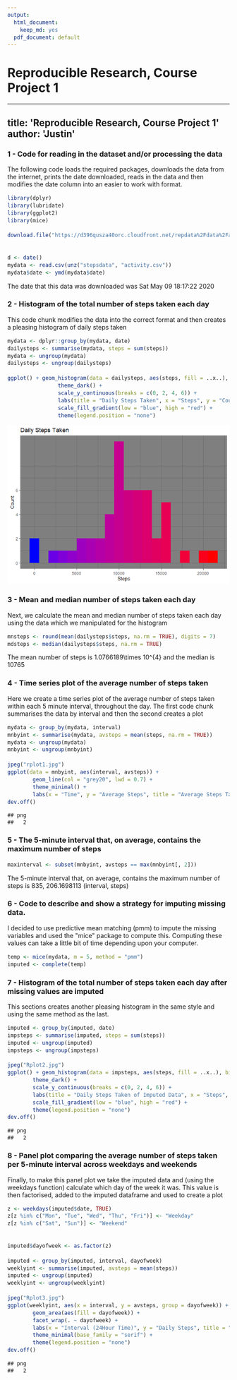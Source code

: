 ```yaml
---
output:
  html_document: 
    keep_md: yes
  pdf_document: default
---
```

Reproducible Research, Course Project 1
=========================================
---

title: 'Reproducible Research, Course Project 1'
author: 'Justin'
---           

### 1 - Code for reading in the dataset and/or processing the data

The following code loads the required packages, downloads the data from the internet, prints the date downloaded, reads in the data and then modifies the date column into an easier to work with format.


```r
library(dplyr)
library(lubridate)
library(ggplot2)
library(mice)

download.file("https://d396qusza40orc.cloudfront.net/repdata%2Fdata%2Factivity.zip", destfile = "stepsdata")


d <- date()
mydata <- read.csv(unz("stepsdata", "activity.csv"))
mydata$date <- ymd(mydata$date)
```
The date that this data was downloaded was Sat May 09 18:17:22 2020


### 2 - Histogram of the total number of steps taken each day

This code chunk modifies the data into the correct format and then creates a pleasing histogram of daily steps taken 


```r
mydata <- dplyr::group_by(mydata, date)
dailysteps <- summarise(mydata, steps = sum(steps))
mydata <- ungroup(mydata)
dailysteps <- ungroup(dailysteps)

ggplot() + geom_histogram(data = dailysteps, aes(steps, fill = ..x..), bins = 20) +
                theme_dark() +
                scale_y_continuous(breaks = c(0, 2, 4, 6)) +
                labs(title = "Daily Steps Taken", x = "Steps", y = "Count") + 
                scale_fill_gradient(low = "blue", high = "red") + 
                theme(legend.position = "none")
```

![](ProjectGitTest1_files/figure-html/unnamed-chunk-2-1.png)<!-- -->


### 3 - Mean and median number of steps taken each day

Next, we calculate the mean and median number of steps taken each day using the data which we manipulated for the histogram


```r
mnsteps <- round(mean(dailysteps$steps, na.rm = TRUE), digits = 7)
mdsteps <- median(dailysteps$steps, na.rm = TRUE)
```
The mean number of steps is 1.0766189\times 10^{4} and the median is 10765


### 4 - Time series plot of the average number of steps taken

Here we create a time series plot of the average number of steps taken within each 5 minute interval, throughout the day. The first code chunk summarises the data by interval and then the second creates a plot


```r
mydata <- group_by(mydata, interval)
mnbyint <- summarise(mydata, avsteps = mean(steps, na.rm = TRUE))
mydata <- ungroup(mydata)
mnbyint <- ungroup(mnbyint)

jpeg("rplot1.jpg")
ggplot(data = mnbyint, aes(interval, avsteps)) + 
        geom_line(col = "grey20", lwd = 0.7) + 
        theme_minimal() + 
        labs(x = "Time", y = "Average Steps", title = "Average Steps Taken Throughout the Day")
dev.off()
```

```
## png 
##   2
```


### 5 - The 5-minute interval that, on average, contains the maximum number of steps


```r
maxinterval <- subset(mnbyint, avsteps == max(mnbyint[, 2]))
```
The 5-minute interval that, on average, contains the maximum number of steps is 835, 206.1698113 (interval, steps)


### 6 - Code to describe and show a strategy for imputing missing data.
I decided to use predictive mean matching (pmm) to impute the missing variables and used the "mice" package to compute this. Computing these values can take a little bit of time depending upon your computer.

```r
temp <- mice(mydata, m = 5, method = "pmm")
imputed <- complete(temp)
```


### 7 - Histogram of the total number of steps taken each day after missing values are imputed
This sections creates another pleasing histogram in the same style and using the same method as the last.

```r
imputed <- group_by(imputed, date)
impsteps <- summarise(imputed, steps = sum(steps))
imputed <- ungroup(imputed)
impsteps <- ungroup(impsteps)

jpeg("Rplot2.jpg")
ggplot() + geom_histogram(data = impsteps, aes(steps, fill = ..x..), bins = 20) +
        theme_dark() +
        scale_y_continuous(breaks = c(0, 2, 4, 6)) +
        labs(title = "Daily Steps Taken of Imputed Data", x = "Steps", y = "Count") + 
        scale_fill_gradient(low = "blue", high = "red") + 
        theme(legend.position = "none")
dev.off()
```

```
## png 
##   2
```


### 8 - Panel plot comparing the average number of steps taken per 5-minute interval across weekdays and weekends

Finally, to make this panel plot we take the imputed data and (using the weekdays function) calculate which day of the week it was. This value is then factorised, added to the imputed dataframe and used to create a plot

```r
z <- weekdays(imputed$date, TRUE)
z[z %in% c("Mon", "Tue", "Wed", "Thu", "Fri")] <- "Weekday"
z[z %in% c("Sat", "Sun")] <- "Weekend"


imputed$dayofweek <- as.factor(z)

imputed <- group_by(imputed, interval, dayofweek)
weeklyint <- summarise(imputed, avsteps = mean(steps))
imputed <- ungroup(imputed)
weeklyint <- ungroup(weeklyint)

jpeg("Rplot3.jpg")
ggplot(weeklyint, aes(x = interval, y = avsteps, group = dayofweek)) +
        geom_area(aes(fill = dayofweek)) + 
        facet_wrap(. ~ dayofweek) + 
        labs(x = "Interval (24Hour Time)", y = "Daily Steps", title = "Daily Steps by Weekday and Weekend") +
        theme_minimal(base_family = "serif") + 
        theme(legend.position = "none")
dev.off()
```

```
## png 
##   2
```


